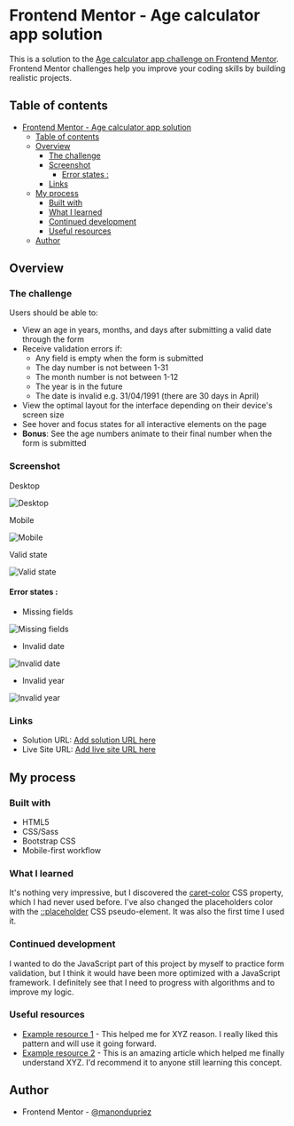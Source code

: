 # Frontend Mentor - Age calculator app solution

This is a solution to the [Age calculator app challenge on Frontend Mentor](https://www.frontendmentor.io/challenges/age-calculator-app-dF9DFFpj-Q). Frontend Mentor challenges help you improve your coding skills by building realistic projects. 

## Table of contents

- [Frontend Mentor - Age calculator app solution](#frontend-mentor---age-calculator-app-solution)
  - [Table of contents](#table-of-contents)
  - [Overview](#overview)
    - [The challenge](#the-challenge)
    - [Screenshot](#screenshot)
      - [Error states :](#error-states-)
    - [Links](#links)
  - [My process](#my-process)
    - [Built with](#built-with)
    - [What I learned](#what-i-learned)
    - [Continued development](#continued-development)
    - [Useful resources](#useful-resources)
  - [Author](#author)

## Overview

### The challenge

Users should be able to:

- View an age in years, months, and days after submitting a valid date through the form
- Receive validation errors if:
  - Any field is empty when the form is submitted
  - The day number is not between 1-31
  - The month number is not between 1-12
  - The year is in the future
  - The date is invalid e.g. 31/04/1991 (there are 30 days in April)
- View the optimal layout for the interface depending on their device's screen size
- See hover and focus states for all interactive elements on the page
- **Bonus**: See the age numbers animate to their final number when the form is submitted

### Screenshot

Desktop

![Desktop](./images/desktop.png)

Mobile

![Mobile](images/mobile.png)

Valid state

![Valid state](images/desktop-valid.png)

#### Error states :

- Missing fields

![Missing fields](images/desktop-field-missing.png)

- Invalid date

![Invalid date](images/desktop-invalid-date.png)

- Invalid year

![Invalid year](images/desktop-invalid-year.png)

### Links

- Solution URL: [Add solution URL here](https://your-solution-url.com)
- Live Site URL: [Add live site URL here](https://your-live-site-url.com)

## My process

### Built with

- HTML5
- CSS/Sass
- Bootstrap CSS
- Mobile-first workflow

### What I learned

It's nothing very impressive, but I discovered the [caret-color](https://developer.mozilla.org/en-US/docs/Web/CSS/caret-color) CSS property, which I had never used before. I've also changed the placeholders color with the [::placeholder](https://developer.mozilla.org/en-US/docs/Web/CSS/::placeholder) CSS pseudo-element. It was also the first time I used it.

### Continued development

I wanted to do the JavaScript part of this project by myself to practice form validation, but I think it would have been more optimized with a JavaScript framework. I definitely see that I need to progress with algorithms and to improve my logic.

### Useful resources

- [Example resource 1](https://www.example.com) - This helped me for XYZ reason. I really liked this pattern and will use it going forward.
- [Example resource 2](https://www.example.com) - This is an amazing article which helped me finally understand XYZ. I'd recommend it to anyone still learning this concept.

## Author

- Frontend Mentor - [@manondupriez](https://www.frontendmentor.io/profile/manondupriez)
